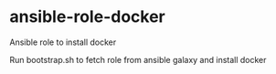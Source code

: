 # ansible-role-docker
Ansible role to install docker


Run bootstrap.sh to fetch role from ansible galaxy and install docker
